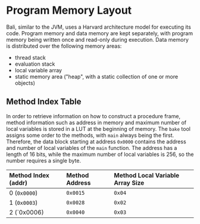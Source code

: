 # Program Memory Layout

Bali, similar to the JVM, uses a Harvard architecture model for executing its code.
Program memory and data memory are kept separately, with program memory being written once and read-only during execution.
Data memory is distributed over the following memory areas:

- thread stack
- evaluation stack
- local variable array
- static memory area ("heap", with a static collection of one or more objects)

## Method Index Table

In order to retrieve information on how to construct a procedure frame,
method information such as address in memory and maximum number of local variables is stored in a LUT at the beginning of memory.
The `bake` tool assigns some order to the methods, with `main` always being the first.
Therefore, the data block starting at address `0x0000` contains the address and number of local variables of the `main` function.
The address has a length of 16 bits, while the maximum number of local variables is 256, so the number requires a single byte.

| Method Index (addr) | Method Address | Method Local Variable Array Size |
|:--------------------|:---------------|:---------------------------------|
| 0 (`0x0000`)          | `0x0015`       | `0x04`                           |
| 1 (`0x0003`)          | `0x0028`       | `0x02`                           |
| 2 (`0x0006)          | `0x0040`       | `0x03`                           |
